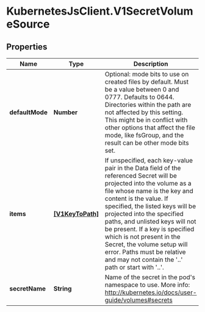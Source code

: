 # KubernetesJsClient.V1SecretVolumeSource

## Properties
Name | Type | Description | Notes
------------ | ------------- | ------------- | -------------
**defaultMode** | **Number** | Optional: mode bits to use on created files by default. Must be a value between 0 and 0777. Defaults to 0644. Directories within the path are not affected by this setting. This might be in conflict with other options that affect the file mode, like fsGroup, and the result can be other mode bits set. | [optional] 
**items** | [**[V1KeyToPath]**](V1KeyToPath.md) | If unspecified, each key-value pair in the Data field of the referenced Secret will be projected into the volume as a file whose name is the key and content is the value. If specified, the listed keys will be projected into the specified paths, and unlisted keys will not be present. If a key is specified which is not present in the Secret, the volume setup will error. Paths must be relative and may not contain the &#39;..&#39; path or start with &#39;..&#39;. | [optional] 
**secretName** | **String** | Name of the secret in the pod&#39;s namespace to use. More info: http://kubernetes.io/docs/user-guide/volumes#secrets | [optional] 


